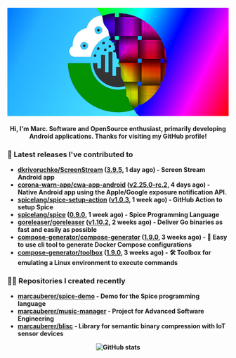 <p align="center">
	<img src="https://raw.githubusercontent.com/marcauberer/marcauberer/master/images/frontpage-image.jpg">
	<br><br>
	<b>Hi, I'm Marc. Software and OpenSource enthusiast, primarily developing Android applications. Thanks for visiting my GitHub profile!
</p>

### 🚀 Latest releases I've contributed to


- [dkrivoruchko/ScreenStream](https://github.com/dkrivoruchko/ScreenStream) ([3.9.5](https://github.com/dkrivoruchko/ScreenStream/releases/tag/3.9.5), 1 day ago) - Screen Stream Android app
- [corona-warn-app/cwa-app-android](https://github.com/corona-warn-app/cwa-app-android) ([v2.25.0-rc.2](https://github.com/corona-warn-app/cwa-app-android/releases/tag/v2.25.0-rc.2), 4 days ago) - Native Android app using the Apple/Google exposure notification API.
- [spicelang/spice-setup-action](https://github.com/spicelang/spice-setup-action) ([v1.0.3](https://github.com/spicelang/spice-setup-action/releases/tag/v1.0.3), 1 week ago) - GitHub Action to setup Spice 
- [spicelang/spice](https://github.com/spicelang/spice) ([0.9.0](https://github.com/spicelang/spice/releases/tag/0.9.0), 1 week ago) - Spice Programming Language
- [goreleaser/goreleaser](https://github.com/goreleaser/goreleaser) ([v1.10.2](https://github.com/goreleaser/goreleaser/releases/tag/v1.10.2), 2 weeks ago) - Deliver Go binaries as fast and easily as possible
- [compose-generator/compose-generator](https://github.com/compose-generator/compose-generator) ([1.9.0](https://github.com/compose-generator/compose-generator/releases/tag/1.9.0), 3 weeks ago) - 🐳 Easy to use cli tool to generate Docker Compose configurations
- [compose-generator/toolbox](https://github.com/compose-generator/toolbox) ([1.9.0](https://github.com/compose-generator/toolbox/releases/tag/1.9.0), 3 weeks ago) - 🛠️ Toolbox for emulating a Linux environment to execute commands

### 👨‍💻 Repositories I created recently
- [marcauberer/spice-demo](https://github.com/marcauberer/spice-demo) - Demo for the Spice programming language
- [marcauberer/music-manager](https://github.com/marcauberer/music-manager) - Project for Advanced Software Engineering
- [marcauberer/blisc](https://github.com/marcauberer/blisc) - Library for semantic binary compression with IoT sensor devices

<p align="center">
	<img src="https://github-readme-stats.vercel.app/api?username=marcauberer&show_icons=true&theme=dark" alt="GitHub stats">
</p>
